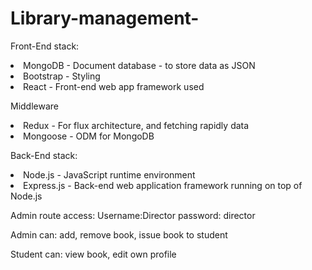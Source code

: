 # Library-management-


Front-End stack:</li>
<li>MongoDB - Document database - to store data as JSON</li>
<li>Bootstrap - Styling</li>
<li>React - Front-end web app framework used</li>

Middleware
<li>Redux - For flux architecture, and fetching rapidly data</li>
<li>Mongoose - ODM for MongoDB</li>

Back-End stack:
<li>Node.js - JavaScript runtime environment</li>
<li>Express.js - Back-end web application framework running on top of Node.js</li>

Admin route access:
Username:Director
password: director

Admin can: add, remove book, issue book to student

Student can: view book, edit own profile
